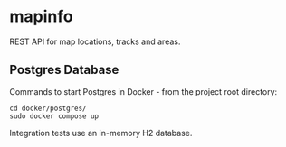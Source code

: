 # mapinfo
REST API for map locations, tracks and areas.

## Postgres Database
Commands to start Postgres in Docker - from the project root directory:

    cd docker/postgres/
    sudo docker compose up

Integration tests use an in-memory H2 database.
